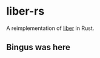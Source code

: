 # liber-rs
A reimplementation of [liber](https://github.com/Dasaav-dsv/libER) in Rust.

## Bingus was here  
